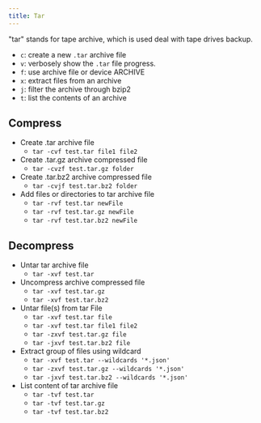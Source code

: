 ```yaml
---
title: Tar
---
```


"tar" stands for tape archive, which is used deal with tape drives backup.

- `c`: create a new `.tar` archive file
- `v`: verbosely show the `.tar` file progress.
- `f`: use archive file or device ARCHIVE
- `x`: extract files from an archive
- `j`: filter the archive through bzip2
- `t`: list the contents of an archive

## Compress

- Create .tar archive file
    - `tar -cvf test.tar file1 file2`
- Create .tar.gz archive compressed file
    - `tar -cvzf test.tar.gz folder`
- Create .tar.bz2 archive compressed file
    - `tar -cvjf test.tar.bz2 folder`
- Add files or directories to tar archive file
    - `tar -rvf test.tar newFile`
    - `tar -rvf test.tar.gz newFile`
    - `tar -rvf test.tar.bz2 newFile`

## Decompress
- Untar tar archive file
    - `tar -xvf test.tar`
- Uncompress archive compressed file
    - `tar -xvf test.tar.gz`
    - `tar -xvf test.tar.bz2`
- Untar file(s) from tar File
    - `tar -xvf test.tar file`
    - `tar -xvf test.tar file1 file2`
    - `tar -zxvf test.tar.gz file`
    - `tar -jxvf test.tar.bz2 file`
- Extract group of files using wildcard
    - `tar -xvf test.tar --wildcards '*.json'`
    - `tar -zxvf test.tar.gz --wildcards '*.json'`
    - `tar -jxvf test.tar.bz2 --wildcards '*.json'`
- List content of tar archive file
    - `tar -tvf test.tar`
    - `tar -tvf test.tar.gz`
    - `tar -tvf test.tar.bz2`
